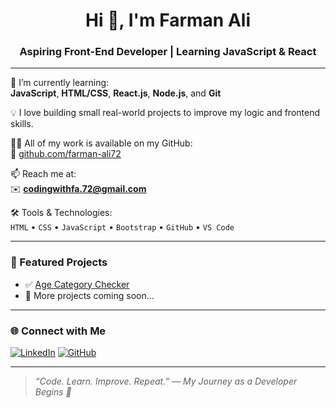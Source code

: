 <h1 align="center">Hi 👋, I'm Farman Ali</h1>
<h3 align="center">Aspiring Front-End Developer | Learning JavaScript & React</h3>

---

🌱 I’m currently learning:  
**JavaScript**, **HTML/CSS**, **React.js**, **Node.js**, and **Git**

💡 I love building small real-world projects to improve my logic and frontend skills.

👨‍💻 All of my work is available on my GitHub:  
🔗 [github.com/farman-ali72](https://github.com/farman-ali72)

📫 Reach me at:  
✉️ **codingwithfa.72@gmail.com**

🛠️ Tools & Technologies:  
`HTML` • `CSS` • `JavaScript` • `Bootstrap` • `GitHub` • `VS Code`

---

### 🧠 Featured Projects

- ✅ [Age Category Checker](https://github.com/farman-ali72)
- 🚧 More projects coming soon...

---

### 🌐 Connect with Me

[![LinkedIn](https://img.shields.io/badge/-LinkedIn-0A66C2?style=flat-square&logo=Linkedin&logoColor=white)](https://www.linkedin.com/in/farman-ali-4ba121361/)
[![GitHub](https://img.shields.io/badge/-GitHub-000?style=flat-square&logo=github&logoColor=white)](https://github.com/farman-ali72)

---

> *“Code. Learn. Improve. Repeat.” — My Journey as a Developer Begins 🚀*
